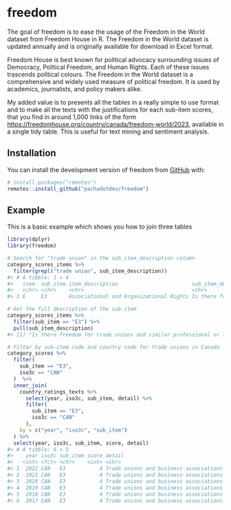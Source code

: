 
<!-- README.md is generated from README.Rmd. Please edit that file -->

# freedom

<!-- badges: start -->

<!-- badges: end -->

The goal of freedom is to ease the usage of the Freedom in the World
dataset from Freedom House in R. The Freedom in the World dataset is
updated annually and is originally available for download in Excel
format.

Freedom House is best known for political advocacy surrounding issues of
Democracy, Political Freedom, and Human Rights. Each of these issues
trascends political colours. The Freedom in the World dataset is a
comprehensive and widely used measure of political freedom. It is used
by academics, journalists, and policy makers alike.

My added value is to presents all the tables in a really simple to use
format and to make all the texts with the justifications for each
sub-item scores, that you find in around 1,000 links of the form
<https://freedomhouse.org/country/canada/freedom-world/2023>, available
in a single tidy table. This is useful for text mining and sentiment
analysis.

## Installation

You can install the development version of freedom from
[GitHub](https://github.com/) with:

``` r
# install.packages("remotes")
remotes::install_github("pachadotdev/freedom")
```

## Example

This is a basic example which shows you how to join three tables

``` r
library(dplyr)
library(freedom)

# Search for "trade union" in the sub_item_description column
category_scores_items %>%
  filter(grepl("trade union", sub_item_description))
#> # A tibble: 1 × 4
#>   item  sub_item item_description                        sub_item_description   
#>   <chr> <chr>    <chr>                                   <chr>                  
#> 1 E     E3       Associational and Organizational Rights Is there freedom for t…

# Get the full description of the sub-item
category_scores_items %>%
  filter(sub_item == "E3") %>%
  pull(sub_item_description)
#> [1] "Is there freedom for trade unions and similar professional or labor organizations?"

# Filter by sub-item code and country code for trade unions in Canada
category_scores %>%
  filter(
    sub_item == "E3",
    iso3c == "CAN"
  )  %>%
  inner_join(
    country_ratings_texts %>%
      select(year, iso3c, sub_item, detail) %>%
      filter(
        sub_item == "E3",
        iso3c == "CAN"
      ),
    by = c("year", "iso3c", "sub_item")
  ) %>%
  select(year, iso3c, sub_item, score, detail)
#> # A tibble: 6 × 5
#>    year iso3c sub_item score detail                                             
#>   <int> <fct> <chr>    <int> <chr>                                              
#> 1  2022 CAN   E3           4 Trade unions and business associations enjoy high …
#> 2  2021 CAN   E3           4 Trade unions and business associations enjoy high …
#> 3  2020 CAN   E3           4 Trade unions and business associations enjoy high …
#> 4  2019 CAN   E3           4 Trade unions and business associations enjoy high …
#> 5  2018 CAN   E3           4 Trade unions and business associations enjoy high …
#> 6  2017 CAN   E3           4 Trade unions and business associations enjoy high …
```
